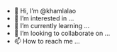 - 👋 Hi, I’m @khamlalao
- 👀 I’m interested in ...
- 🌱 I’m currently learning ...
- 💞️ I’m looking to collaborate on ...
- 📫 How to reach me ...

<!---
khamlalao/khamlalao is a ✨ special ✨ repository because its `README.md` (this file) appears on your GitHub profile.
You can click the Preview link to take a look at your changes.
--->
